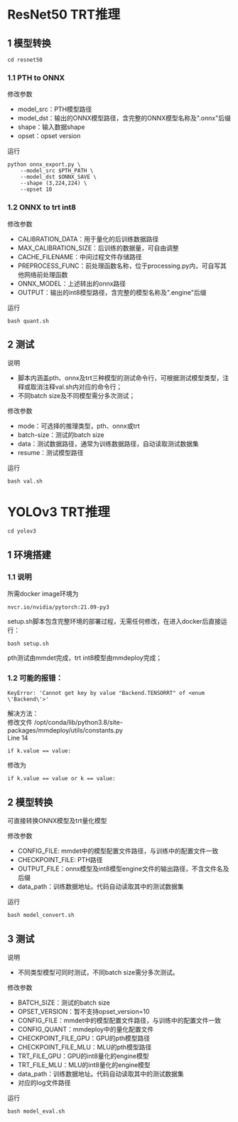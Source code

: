 # ResNet50 TRT推理
## 1 模型转换
```
cd resnet50
```
### 1.1 PTH to ONNX
修改参数
- model_src：PTH模型路径
- model_dst：输出的ONNX模型路径，含完整的ONNX模型名称及".onnx"后缀
- shape：输入数据shape
- opset：opset version
  
运行
```
python onnx_export.py \
    --model_src $PTH_PATH \
    --model_dst $ONNX_SAVE \
    --shape (3,224,224) \
    --opset 10
```
### 1.2 ONNX to trt int8
修改参数
- CALIBRATION_DATA：用于量化的后训练数据路径
- MAX_CALIBRATION_SIZE：后训练的数据量，可自由调整
- CACHE_FILENAME：中间过程文件存储路径
- PREPROCESS_FUNC：前处理函数名称，位于processing.py内，可自写其他网络前处理函数
- ONNX_MODEL：上述转出的onnx路径
- OUTPUT：输出的int8模型路径，含完整的模型名称及".engine"后缀 
  
运行  
```
bash quant.sh
```
## 2 测试
说明
- 脚本内涵盖pth、onnx及trt三种模型的测试命令行，可根据测试模型类型，注释或取消注释val.sh内对应的命令行；  
- 不同batch size及不同模型需分多次测试；  
  
修改参数
- mode：可选择的推理类型，pth、onnx或trt
- batch-size：测试的batch size
- data：测试数据路径，通常为训练数据路径，自动读取测试数据集
- resume：测试模型路径
  
运行
```
bash val.sh
```

# YOLOv3 TRT推理

```
cd yolov3
```
## 1 环境搭建
### 1.1 说明
所需docker image环境为 
```
nvcr.io/nvidia/pytorch:21.09-py3
```
setup.sh脚本包含完整环境的部署过程，无需任何修改，在进入docker后直接运行：
```
bash setup.sh
```
pth测试由mmdet完成，trt int8模型由mmdeploy完成；
  
### 1.2 可能的报错：
```
KeyError: 'Cannot get key by value "Backend.TENSORRT" of <enum \'Backend\'>'
``` 
解决方法：  
修改文件 /opt/conda/lib/python3.8/site-packages/mmdeploy/utils/constants.py  
Line 14  
```
if k.value == value:
```
修改为
```
if k.value == value or k == value:
```
  
## 2 模型转换
可直接转换ONNX模型及trt量化模型  
  
修改参数
- CONFIG_FILE: mmdet中的模型配置文件路径，与训练中的配置文件一致
- CHECKPOINT_FILE: PTH路径
- OUTPUT_FILE：onnx模型及int8模型engine文件的输出路径，不含文件名及后缀
- data_path：训练数据地址。代码自动读取其中的测试数据集
  
运行
```
bash model_convert.sh
```
  
## 3 测试
说明
- 不同类型模型可同时测试，不同batch size需分多次测试。  
  
修改参数
- BATCH_SIZE：测试的batch size
- OPSET_VERSION：暂不支持opset_version=10
- CONFIG_FILE：mmdet中的模型配置文件路径，与训练中的配置文件一致
- CONFIG_QUANT：mmdeploy中的量化配置文件
- CHECKPOINT_FILE_GPU：GPU的pth模型路径
- CHECKPOINT_FILE_MLU：MLU的pth模型路径
- TRT_FILE_GPU：GPU的int8量化的engine模型
- TRT_FILE_MLU：MLU的int8量化的engine模型
- data_path：训练数据地址。代码自动读取其中的测试数据集
- 对应的log文件路径  
  
运行
```
bash model_eval.sh
```
